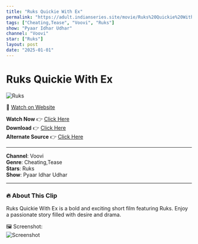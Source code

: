 ```yaml
---
title: "Ruks Quickie With Ex"
permalink: "https://adult.indianseries.site/movie/Ruks%20Quickie%20With%20Ex"
tags: ["Cheating,Tease", "Voovi", "Ruks"]
show: "Pyaar Idhar Udhar"
channel: "Voovi"
star: ["Ruks"]
layout: post
date: "2025-01-01"
---
```


# Ruks Quickie With Ex

![Ruks](https://shorts.desisins.com/wp-content/uploads/2024/09/Ruks-Cheating-Pyaar-Idhar-Udhar-Voovi-DesiSins.com_.jpg)

🔗 [Watch on Website](https://adult.indianseries.site/movie/Ruks%20Quickie%20With%20Ex)

**Watch Now** 👉 [Click Here](https://adult.indianseries.site/movie/Ruks%20Quickie%20With%20Ex)  
**Download** 👉 [Click Here](https://adult.indianseries.site/movie/Ruks%20Quickie%20With%20Ex)  
**Alternate Source** 👉 [Click Here](https://adult.indianseries.site/movie/Ruks%20Quickie%20With%20Ex)

---

**Channel**: Voovi  
**Genre**: Cheating,Tease  
**Stars**: Ruks  
**Show**: Pyaar Idhar Udhar

---

### 🔥 About This Clip

Ruks Quickie With Ex is a bold and exciting short film featuring Ruks. Enjoy a passionate story filled with desire and drama.
 
🖼️ Screenshot:  
![Screenshot](https://shorts.desisins.com/wp-content/uploads/2024/09/Ruks-Cheating-Pyaar-Idhar-Udhar-Voovi-DesiSins.com_.jpg)

